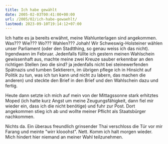 ```yaml
---
title: Ich habe gewählt
date: 2005-02-03T00:41:00+00:00
url: /2005/02/ich-habe-gewaehlt/
lastmod: 2023-09-10T19:14:12+07:00
---
```

Ich hatte es ja bereits erwähnt, meine Wahlunterlagen sind angekommen. Was??? Wie??? Wo??? Wahlen??? Johah! Wir Schweswig-Holsteiner wählen unser Parliament (oder den Stadtthing, so genau weiss ich das nicht). Irgendwann im Februar. Jedenfalls füllte ich gestern meinen Wahlschein gewissenhaft aus, machte meine zwei Kreuze sauber erkennbar an den richtigen Stellen (wo die sind? ja jedenfalls nicht bei steinewerfenden Spätnazis und tumben Sektierern, im übrigen pflege ich in Hinsicht auf Politik zu tun, was ich tun kann und nicht zu labern, das machen die anderen) und steckte den Brief in den Brief und den Wahlschein dazu und fertig.

Heute dann setzte ich mich auf mein von der Mittagssonne stark erhitztes Moped (ich hatte kurz Angst um meine Zeugungsfähigkeit, dann fiel mir wieder ein, dass ich die nicht benötige) und fuhr zur Post. Dort angekommen stieg ich ab und wollte meiner Pflicht als Staatsbürger nachkommen.

Nichts da. Ein überaus freundlich grinsender Thai verschloss die Tür vor mir Farang und meinte "wirr klooohst". Nett. Komm ich halt morgen wieder. Mich hindert hier niemand an meiner Wahl teilzunehmen.
